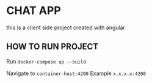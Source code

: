 # CHAT APP

this is a client side project created with angular

## HOW TO RUN PROJECT

Run `docker-compose up --build`


Navigate to `container-host:4200`  Example `x.x.x.x:4200`
